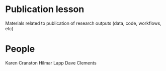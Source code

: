 # Publication lesson
Materials related to publication of research outputs (data, code, workflows, etc)

# People
Karen Cranston
Hilmar Lapp
Dave Clements


